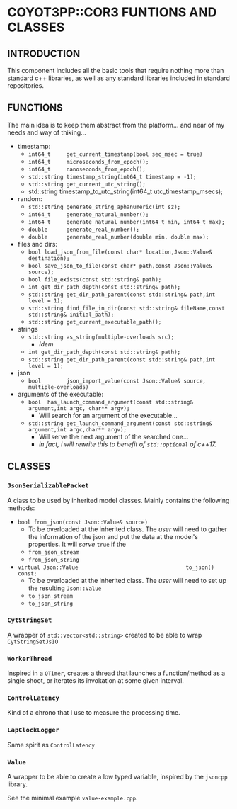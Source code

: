 # COYOT3PP::COR3 FUNTIONS AND CLASSES


## INTRODUCTION

This component includes all the basic tools that require nothing more than standard c++ libraries, as well as any standard libraries included in standard repositories.

## FUNCTIONS

The main idea is to keep them abstract from the platform... and near of my needs and way of thiking...

* timestamp:
  * `int64_t     get_current_timestamp(bool sec_msec = true)`
  * `int64_t     microseconds_from_epoch();`
  * `int64_t     nanoseconds_from_epoch();`
  * `std::string timestamp_string(int64_t timestamp = -1);`
  * `std::string get_current_utc_string();`
  * std::string timestamp_to_utc_string(int64_t utc_timestamp_msecs);
* random:
  * `std::string generate_string_aphanumeric(int sz);`
  * `int64_t     generate_natural_number();`
  * `int64_t     generate_natural_number(int64_t min, int64_t max);`
  * `double      generate_real_number();`
  * `double      generate_real_number(double min, double max);`
* files and dirs:
  * `bool load_json_from_file(const char* location,Json::Value& destination);`
  * `bool save_json_to_file(const char* path,const Json::Value& source);`
  * `bool file_exists(const std::string& path);`
  * `int get_dir_path_depth(const std::string& path);`
  * `std::string get_dir_path_parent(const std::string& path,int level = 1);`
  * `std::string find_file_in_dir(const std::string& fileName,const std::string& initial_path);`
  * `std::string get_current_executable_path();`
* strings
  * `std::string as_string(multiple-overloads src);`
    * *Idem*
  * `int get_dir_path_depth(const std::string& path);`
  * `std::string get_dir_path_parent(const std::string& path,int level = 1);`
* json
  * `bool        json_import_value(const Json::Value& source, multiple-overloads)`
* arguments of the executable:
  * `bool  has_launch_command_argument(const std::string& argument,int argc, char** argv);`
    * Will search for an argument of the executable... 
  * `std::string get_launch_command_argument(const std::string& argument,int argc,char** argv);`
    * Will serve the next argument of the searched one...
    * *in fact, i will rewrite this to benefit of `std::optional` of c++17.*


## CLASSES

### `JsonSerializablePacket`

A class to be used by inherited model classes. Mainly contains the following methods:

* `bool from_json(const Json::Value& source)`
  * To be overloaded at the inherited class. The *user* will need to gather the information of the json and put the data at the model's properties. It will *serve* `true` if the 
  * `from_json_stream` 
  * `from_json_string`
* `virtual Json::Value                                  to_json() const;`
  * To be overloaded at the inherited class. The *user* will need to set up the resulting `Json::Value`
  * `to_json_stream`
  * `to_json_string`
  

### `CytStringSet`

A wrapper of `std::vector<std::string>` created to be able to wrap `CytStringSetJsIO`

### `WorkerThread`

Inspired in a `QTimer`, creates a thread that launches a function/method as a single shoot, or iterates its invokation at some given interval.


### `ControlLatency`

Kind of a chrono that I use to measure the processing time.

### `LapClockLogger`

Same spirit as `ControlLatency`

### `Value`

A wrapper to be able to create a low typed variable, inspired by the `jsoncpp` library.

See the minimal example `value-example.cpp`.